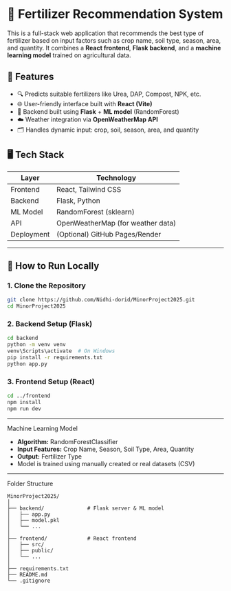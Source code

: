 
# 🌾 Fertilizer Recommendation System

This is a full-stack web application that recommends the best type of fertilizer based on input factors such as crop name, soil type, season, area, and quantity. It combines a **React frontend**, **Flask backend**, and a **machine learning model** trained on agricultural data.



## 📌 Features

- 🔍 Predicts suitable fertilizers like Urea, DAP, Compost, NPK, etc.
- 🌐 User-friendly interface built with **React (Vite)**
- 🧠 Backend built using **Flask** + **ML model** (RandomForest)
- ☁️ Weather integration via **OpenWeatherMap API**
- 🗂 Handles dynamic input: crop, soil, season, area, and quantity


## 🖥️ Tech Stack

| Layer      | Technology                        |
|------------|-----------------------------------|
| Frontend   | React, Tailwind CSS               |
| Backend    | Flask, Python                     |
| ML Model   | RandomForest (sklearn)            |
| API        | OpenWeatherMap (for weather data) |
| Deployment | (Optional) GitHub Pages/Render    |

---

## 🚀 How to Run Locally

### 1. Clone the Repository

```bash
git clone https://github.com/Nidhi-dorid/MinorProject2025.git
cd MinorProject2025
````

### 2. Backend Setup (Flask)

```bash
cd backend
python -m venv venv
venv\Scripts\activate  # On Windows
pip install -r requirements.txt
python app.py
```

### 3. Frontend Setup (React)

```bash
cd ../frontend
npm install
npm run dev
```

---

 Machine Learning Model

* **Algorithm:** RandomForestClassifier
* **Input Features:** Crop Name, Season, Soil Type, Area, Quantity
* **Output:** Fertilizer Type
* Model is trained using manually created or real datasets (CSV)

---

 Folder Structure

```
MinorProject2025/
│
├── backend/              # Flask server & ML model
│   ├── app.py
│   ├── model.pkl
│   └── ...
│
├── frontend/             # React frontend
│   ├── src/
│   ├── public/
│   └── ...
│
├── requirements.txt
├── README.md
└── .gitignore
```


